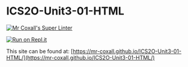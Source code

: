# ICS2O-Unit3-01-HTML

[![Mr Coxall's Super Linter](https://github.com/Allen-Li-hub/ICS2O-Unit3-01-HTML/Mr%20Coxall's%20Super%20Linter/badge.svg)](https://github.com/Allen-Li-hub/ICS2O-Unit3-01-HTML/actions)

[![Run on Repl.it](https://repl.it/badge/github/Allen-Li-hub/ICS2O-Unit3-01-HTML)](https://repl.it/github/Allen-Li-hub/ICS2O-Unit3-01-HTML)

This site can be found at: [https://mr-coxall.github.io/ICS2O-Unit3-01-HTML/](https://mr-coxall.github.io/ICS2O-Unit3-01-HTML/)
